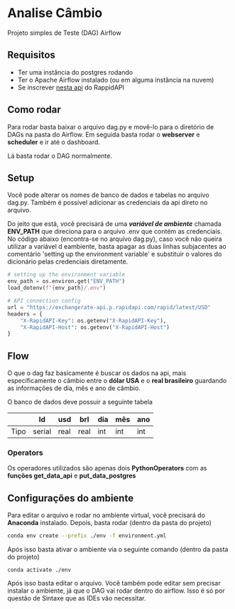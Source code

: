 # Analise Câmbio

Projeto simples de Teste (DAG) Airflow

## Requisitos
* Ter uma instância do postgres rodando
* Ter o Apache Airflow instalado (ou em alguma instância na nuvem)
* Se inscrever [nesta api](https://rapidapi.com/exchangerateapi/api/exchangerate-api/) do RappidAPI

## Como rodar

Para rodar basta baixar o arquivo dag.py e movê-lo para o diretório de DAGs na pasta do Airflow. Em seguida basta rodar o **webserver** e **scheduler** e ir até o dashboard.

Lá basta rodar o DAG normalmente. 

## Setup
Você pode alterar os nomes de banco de dados e tabelas no arquivo dag.py. Também é possível adicionar as credenciais da api direto no arquivo.

Do jeito que está, você precisará de uma **_variável de ambiente_** chamada **ENV_PATH** que direciona para o arquivo .env que contém as credenciais. No código abaixo (encontra-se no arquivo dag.py), caso você não queira utilizar a variável d eambiente, basta apagar as duas linhas subjacentes ao comentário 'setting up the environment variable' e substituir o valores do dicionário pelas credenciais diretamente.

```Python
# setting up the environment variable
env_path = os.environ.get("ENV_PATH")
load_dotenv(f"{env_path}/.env")

# API connection config
url = "https://exchangerate-api.p.rapidapi.com/rapid/latest/USD"
headers = {
	"X-RapidAPI-Key": os.getenv("X-RapidAPI-Key"),
	"X-RapidAPI-Host": os.getenv("X-RapidAPI-Host")
}
```

## Flow
O que o dag faz basicamente é buscar os dados na api, mais especificamente o câmbio entre o **dólar USA**  e o **real brasileiro** guardando as informações de dia, mês e ano de câmbio.

O banco de dados deve possuir a seguinte tabela

|    |   Id   | usd   | brl  | dia | mês | ano |
|----| ------ | ----  | ---- | --- | --- | --- |
|Tipo| serial | real  | real | int | int | int | 


### Operators
Os operadores utilizados são apenas dois **PythonOperators** com as **funções get_data_api** e **put_data_postgres**

## Configurações do ambiente
Para editar o arquivo e rodar no ambiente virtual, você precisará do **Anaconda** instalado. Depois, basta rodar (dentro da pasta do projeto)
```bash
conda env create --prefix ./env -f environment.yml
```

Após isso basta ativar o ambiente via o seguinte comando (dentro da pasta do projeto)
```
conda activate ./env
```

Após isso basta editar o arquivo. Você também pode editar sem precisar instalar o ambiente, já que o DAG vai rodar dentro do airflow. Isso é só por questão de Sintaxe que as IDEs vão necessitar.